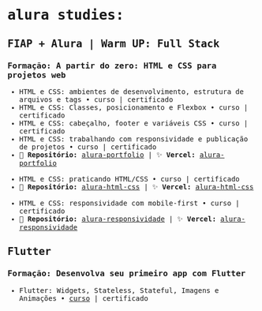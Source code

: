 <samp>

# alura studies:

## FIAP + Alura | Warm UP: Full Stack
### Formação: A partir do zero: HTML e CSS para projetos web
- HTML e CSS: ambientes de desenvolvimento, estrutura de arquivos e tags • curso | certificado
- HTML e CSS: Classes, posicionamento e Flexbox • curso | certificado
- HTML e CSS: cabeçalho, footer e variáveis CSS • curso | certificado
- HTML e CSS: trabalhando com responsividade e publicação de projetos • curso | certificado
- 💾 <strong>Repositório:</strong> [alura-portfolio](https://github.com/natashalisboa/alura-portfolio) | ✨ <strong>Vercel:</strong> [alura-portfolio](https://alura-portfolio-nine-lilac.vercel.app/index.html)
<br></br>
- HTML e CSS: praticando HTML/CSS • curso | certificado
- 💾 <strong>Repositório:</strong> [alura-html-css](https://github.com/natashalisboa/alura-html-css) | ✨ <strong>Vercel:</strong> [alura-html-css](https://alura-html-css-bice.vercel.app/)
<br></br>
- HTML e CSS: responsividade com mobile-first • curso | certificado
- 💾 <strong>Repositório:</strong> [alura-responsividade](https://github.com/natashalisboa/alura-responsividade) | ✨ <strong>Vercel:</strong> [alura-responsividade](https://alura-responsividade-two.vercel.app/)

## Flutter
### Formação: Desenvolva seu primeiro app com Flutter
- Flutter: Widgets, Stateless, Stateful, Imagens e Animações • [curso](https://cursos.alura.com.br/course/flutter-widgets-stateless-stateful-imagens-animacoes) | certificado
</samp>
